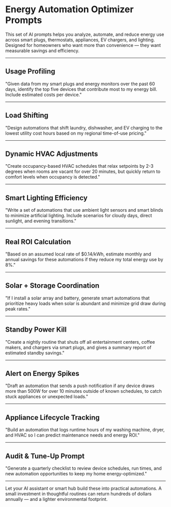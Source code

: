 # Energy Automation Optimizer Prompts

This set of AI prompts helps you analyze, automate, and reduce energy use across smart plugs, thermostats, appliances, EV chargers, and lighting. Designed for homeowners who want more than convenience — they want measurable savings and efficiency.

---

## Usage Profiling
"Given data from my smart plugs and energy monitors over the past 60 days, identify the top five devices that contribute most to my energy bill. Include estimated costs per device."

---

## Load Shifting
"Design automations that shift laundry, dishwasher, and EV charging to the lowest utility cost hours based on my regional time-of-use pricing."

---

## Dynamic HVAC Adjustments
"Create occupancy-based HVAC schedules that relax setpoints by 2-3 degrees when rooms are vacant for over 20 minutes, but quickly return to comfort levels when occupancy is detected."

---

## Smart Lighting Efficiency
"Write a set of automations that use ambient light sensors and smart blinds to minimize artificial lighting. Include scenarios for cloudy days, direct sunlight, and evening transitions."

---

## Real ROI Calculation
"Based on an assumed local rate of $0.14/kWh, estimate monthly and annual savings for these automations if they reduce my total energy use by 8%."

---

## Solar + Storage Coordination
"If I install a solar array and battery, generate smart automations that prioritize heavy loads when solar is abundant and minimize grid draw during peak rates."

---

## Standby Power Kill
"Create a nightly routine that shuts off all entertainment centers, coffee makers, and chargers via smart plugs, and gives a summary report of estimated standby savings."

---

## Alert on Energy Spikes
"Draft an automation that sends a push notification if any device draws more than 500W for over 10 minutes outside of known schedules, to catch stuck appliances or unexpected loads."

---

## Appliance Lifecycle Tracking
"Build an automation that logs runtime hours of my washing machine, dryer, and HVAC so I can predict maintenance needs and energy ROI."

---

## Audit & Tune-Up Prompt
"Generate a quarterly checklist to review device schedules, run times, and new automation opportunities to keep my home energy-optimized."

---

Let your AI assistant or smart hub build these into practical automations. A small investment in thoughtful routines can return hundreds of dollars annually — and a lighter environmental footprint.
